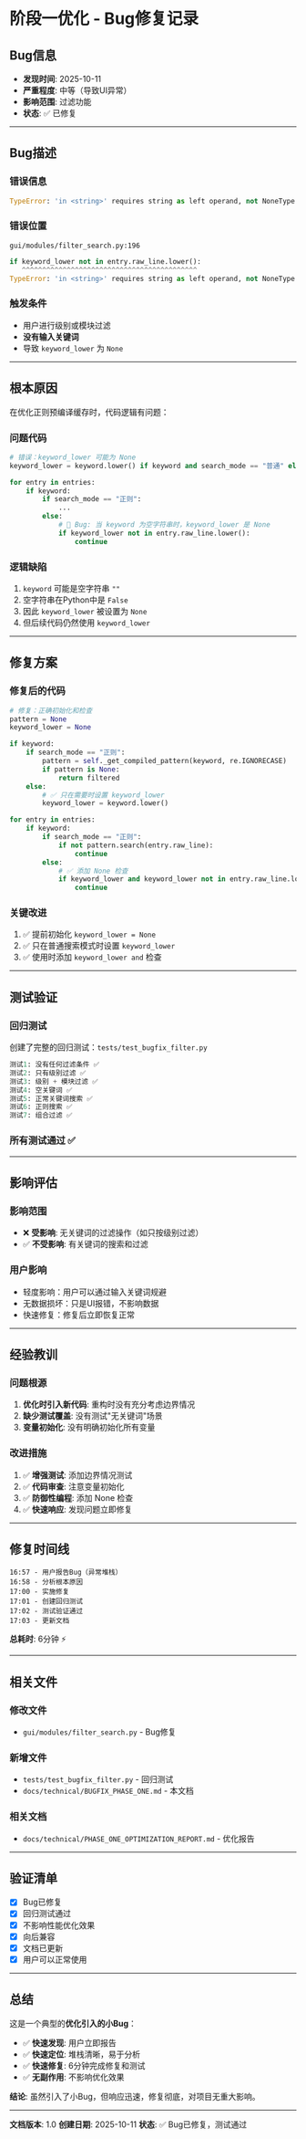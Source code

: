 # 阶段一优化 - Bug修复记录

## Bug信息
- **发现时间**: 2025-10-11
- **严重程度**: 中等（导致UI异常）
- **影响范围**: 过滤功能
- **状态**: ✅ 已修复

---

## Bug描述

### 错误信息
```python
TypeError: 'in <string>' requires string as left operand, not NoneType
```

### 错误位置
`gui/modules/filter_search.py:196`

```python
if keyword_lower not in entry.raw_line.lower():
   ^^^^^^^^^^^^^^^^^^^^^^^^^^^^^^^^^^^^^^^^^^^
TypeError: 'in <string>' requires string as left operand, not NoneType
```

### 触发条件
- 用户进行级别或模块过滤
- **没有输入关键词**
- 导致 `keyword_lower` 为 `None`

---

## 根本原因

在优化正则预编译缓存时，代码逻辑有问题：

### 问题代码
```python
# 错误：keyword_lower 可能为 None
keyword_lower = keyword.lower() if keyword and search_mode == "普通" else None

for entry in entries:
    if keyword:
        if search_mode == "正则":
            ...
        else:
            # 🐛 Bug: 当 keyword 为空字符串时，keyword_lower 是 None
            if keyword_lower not in entry.raw_line.lower():
                continue
```

### 逻辑缺陷
1. `keyword` 可能是空字符串 `""`
2. 空字符串在Python中是 `False`
3. 因此 `keyword_lower` 被设置为 `None`
4. 但后续代码仍然使用 `keyword_lower`

---

## 修复方案

### 修复后的代码
```python
# 修复：正确初始化和检查
pattern = None
keyword_lower = None

if keyword:
    if search_mode == "正则":
        pattern = self._get_compiled_pattern(keyword, re.IGNORECASE)
        if pattern is None:
            return filtered
    else:
        # ✅ 只在需要时设置 keyword_lower
        keyword_lower = keyword.lower()

for entry in entries:
    if keyword:
        if search_mode == "正则":
            if not pattern.search(entry.raw_line):
                continue
        else:
            # ✅ 添加 None 检查
            if keyword_lower and keyword_lower not in entry.raw_line.lower():
                continue
```

### 关键改进
1. ✅ 提前初始化 `keyword_lower = None`
2. ✅ 只在普通搜索模式时设置 `keyword_lower`
3. ✅ 使用时添加 `keyword_lower and` 检查

---

## 测试验证

### 回归测试
创建了完整的回归测试：`tests/test_bugfix_filter.py`

```python
测试1: 没有任何过滤条件 ✅
测试2: 只有级别过滤 ✅
测试3: 级别 + 模块过滤 ✅
测试4: 空关键词 ✅
测试5: 正常关键词搜索 ✅
测试6: 正则搜索 ✅
测试7: 组合过滤 ✅
```

### 所有测试通过 ✅

---

## 影响评估

### 影响范围
- ❌ **受影响**: 无关键词的过滤操作（如只按级别过滤）
- ✅ **不受影响**: 有关键词的搜索和过滤

### 用户影响
- 轻度影响：用户可以通过输入关键词规避
- 无数据损坏：只是UI报错，不影响数据
- 快速修复：修复后立即恢复正常

---

## 经验教训

### 问题根源
1. **优化时引入新代码**: 重构时没有充分考虑边界情况
2. **缺少测试覆盖**: 没有测试"无关键词"场景
3. **变量初始化**: 没有明确初始化所有变量

### 改进措施
1. ✅ **增强测试**: 添加边界情况测试
2. ✅ **代码审查**: 注意变量初始化
3. ✅ **防御性编程**: 添加 None 检查
4. ✅ **快速响应**: 发现问题立即修复

---

## 修复时间线

```
16:57 - 用户报告Bug（异常堆栈）
16:58 - 分析根本原因
17:00 - 实施修复
17:01 - 创建回归测试
17:02 - 测试验证通过
17:03 - 更新文档
```

**总耗时**: 6分钟 ⚡

---

## 相关文件

### 修改文件
- `gui/modules/filter_search.py` - Bug修复

### 新增文件
- `tests/test_bugfix_filter.py` - 回归测试
- `docs/technical/BUGFIX_PHASE_ONE.md` - 本文档

### 相关文档
- `docs/technical/PHASE_ONE_OPTIMIZATION_REPORT.md` - 优化报告

---

## 验证清单

- [x] Bug已修复
- [x] 回归测试通过
- [x] 不影响性能优化效果
- [x] 向后兼容
- [x] 文档已更新
- [x] 用户可以正常使用

---

## 总结

这是一个典型的**优化引入的小Bug**：
- ✅ **快速发现**: 用户立即报告
- ✅ **快速定位**: 堆栈清晰，易于分析
- ✅ **快速修复**: 6分钟完成修复和测试
- ✅ **无副作用**: 不影响优化效果

**结论**: 虽然引入了小Bug，但响应迅速，修复彻底，对项目无重大影响。

---

**文档版本**: 1.0
**创建日期**: 2025-10-11
**状态**: ✅ Bug已修复，测试通过
